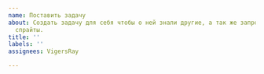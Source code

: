```yaml
---
name: Поставить задачу
about: Создать задачу для себя чтобы о ней знали другие, а так же запросить у спрайтеров
  спрайты.
title: ''
labels: ''
assignees: VigersRay

---
```




